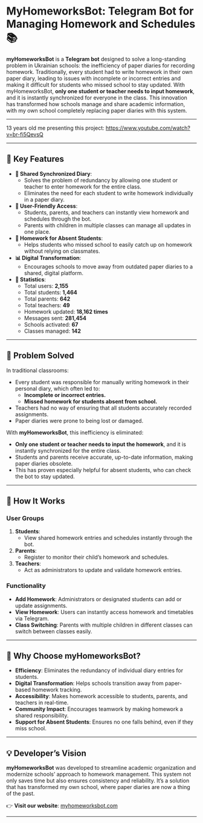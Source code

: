 # MyHomeworksBot: Telegram Bot for Managing Homework and Schedules 📚

**myHomeworksBot** is a **Telegram bot** designed to solve a long-standing problem in Ukrainian schools: the inefficiency of paper diaries for recording homework. Traditionally, every student had to write homework in their own paper diary, leading to issues with incomplete or incorrect entries and making it difficult for students who missed school to stay updated. With myHomeworksBot, **only one student or teacher needs to input homework**, and it is instantly synchronized for everyone in the class. This innovation has transformed how schools manage and share academic information, with my own school completely replacing paper diaries with this system.

---
13 years old me presenting this project: https://www.youtube.com/watch?v=br-fi5QevsQ

---

## 🎯 Key Features

- **📅 Shared Synchronized Diary**:
  - Solves the problem of redundancy by allowing one student or teacher to enter homework for the entire class.
  - Eliminates the need for each student to write homework individually in a paper diary.
- **👥 User-Friendly Access**:
  - Students, parents, and teachers can instantly view homework and schedules through the bot.
  - Parents with children in multiple classes can manage all updates in one place.
- **📖 Homework for Absent Students**:
  - Helps students who missed school to easily catch up on homework without relying on classmates.
- **📊 Digital Transformation**:
  - Encourages schools to move away from outdated paper diaries to a shared, digital platform.
- **📌 Statistics**:
  - Total users: **2,155**
  - Total students: **1,464**
  - Total parents: **642**
  - Total teachers: **49**
  - Homework updated: **18,162 times**
  - Messages sent: **281,454**
  - Schools activated: **67**
  - Classes managed: **142**

---

## 🚀 Problem Solved

In traditional classrooms:
- Every student was responsible for manually writing homework in their personal diary, which often led to:
  - **Incomplete or incorrect entries.**
  - **Missed homework for students absent from school.**
- Teachers had no way of ensuring that all students accurately recorded assignments.
- Paper diaries were prone to being lost or damaged.

With **myHomeworksBot**, this inefficiency is eliminated:
- **Only one student or teacher needs to input the homework**, and it is instantly synchronized for the entire class.
- Students and parents receive accurate, up-to-date information, making paper diaries obsolete.
- This has proven especially helpful for absent students, who can check the bot to stay updated.

---

## 📖 How It Works

### User Groups
1. **Students**:
   - View shared homework entries and schedules instantly through the bot.
2. **Parents**:
   - Register to monitor their child’s homework and schedules.
3. **Teachers**:
   - Act as administrators to update and validate homework entries.

### Functionality
- **Add Homework**: Administrators or designated students can add or update assignments.
- **View Homework**: Users can instantly access homework and timetables via Telegram.
- **Class Switching**: Parents with multiple children in different classes can switch between classes easily.

---

## 🌟 Why Choose myHomeworksBot?

- **Efficiency**: Eliminates the redundancy of individual diary entries for students.
- **Digital Transformation**: Helps schools transition away from paper-based homework tracking.
- **Accessibility**: Makes homework accessible to students, parents, and teachers in real-time.
- **Community Impact**: Encourages teamwork by making homework a shared responsibility.
- **Support for Absent Students**: Ensures no one falls behind, even if they miss school.

---

## 💡 Developer’s Vision

**myHomeworksBot** was developed to streamline academic organization and modernize schools’ approach to homework management. This system not only saves time but also ensures consistency and reliability. It’s a solution that has transformed my own school, where paper diaries are now a thing of the past.

👉 **Visit our website**: [myhomeworksbot.com](http://myhomeworksbot.com/)

---
